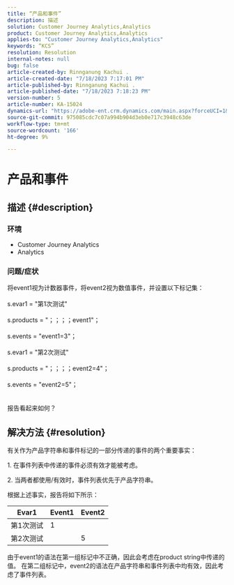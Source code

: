 ```yaml
---
title: “产品和事件”
description: 描述
solution: Customer Journey Analytics,Analytics
product: Customer Journey Analytics,Analytics
applies-to: "Customer Journey Analytics,Analytics"
keywords: “KCS”
resolution: Resolution
internal-notes: null
bug: false
article-created-by: Rinnganung Kachui .
article-created-date: "7/18/2023 7:17:01 PM"
article-published-by: Rinnganung Kachui .
article-published-date: "7/18/2023 7:18:23 PM"
version-number: 5
article-number: KA-15024
dynamics-url: "https://adobe-ent.crm.dynamics.com/main.aspx?forceUCI=1&pagetype=entityrecord&etn=knowledgearticle&id=9448e8a6-9f25-ee11-9cbd-6045bd006b4b"
source-git-commit: 975085cdc7c07a994b904d3eb0e717c3948c63de
workflow-type: tm+mt
source-wordcount: '166'
ht-degree: 9%

---
```


# 产品和事件

## 描述 {#description}


### <b>环境</b>

- Customer Journey Analytics
- Analytics




### <b>问题/症状</b>

将event1视为计数器事件，将event2视为数值事件，并设置以下标记集：
<br><br>s.evar1 = &quot;第1次测试&quot;<br><br>s.products = &quot;；；；；event1&quot;；<br><br>s.events = &quot;event1=3&quot;；<br><br>s.evar1 = &quot;第2次测试&quot;<br><br>s.products = &quot;；；；；event2=4&quot;；<br><br>s.events = &quot;event2=5&quot;；
<br> <br><br>
报告看起来如何？


## 解决方法 {#resolution}


有关作为产品字符串和事件标记的一部分传递的事件的两个重要事实：

1. 在事件列表中传递的事件必须有效才能被考虑。

2. 当两者都使用/有效时，事件列表优先于产品字符串。

根据上述事实，报告将如下所示：


| Evar1 | Event1 | Event2 |
| --- | --- | --- |
| 第1次测试 | 1 |   |
| 第2次测试 |   | 5 |




由于event1的语法在第一组标记中不正确，因此会考虑在product string中传递的值。 在第二组标记中，event2的语法在产品字符串和事件列表中均有效，因此考虑了事件列表。
